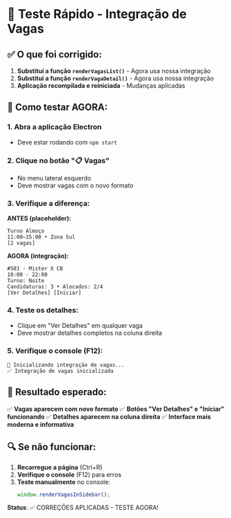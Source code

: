 # 🚀 Teste Rápido - Integração de Vagas

## ✅ O que foi corrigido:

1. **Substituí a função `renderVagasList()`** - Agora usa nossa integração
2. **Substituí a função `renderVagaDetail()`** - Agora usa nossa integração  
3. **Aplicação recompilada e reiniciada** - Mudanças aplicadas

## 🧪 Como testar AGORA:

### 1. **Abra a aplicação Electron**
- Deve estar rodando com `npm start`

### 2. **Clique no botão "📋 Vagas"**
- No menu lateral esquerdo
- Deve mostrar vagas com o novo formato

### 3. **Verifique a diferença:**

**ANTES (placeholder):**
```
Turno Almoço
11:00–15:00 • Zona Sul
[2 vagas]
```

**AGORA (integração):**
```
#501 - Mister X CB
18:00 - 22:00
Turno: Noite
Candidaturas: 3 • Alocados: 2/4
[Ver Detalhes] [Iniciar]
```

### 4. **Teste os detalhes:**
- Clique em "Ver Detalhes" em qualquer vaga
- Deve mostrar detalhes completos na coluna direita

### 5. **Verifique o console (F12):**
```
🚀 Inicializando integração de vagas...
✅ Integração de vagas inicializada
```

## 🎯 Resultado esperado:

✅ **Vagas aparecem com novo formato**
✅ **Botões "Ver Detalhes" e "Iniciar" funcionando**
✅ **Detalhes aparecem na coluna direita**
✅ **Interface mais moderna e informativa**

## 🔍 Se não funcionar:

1. **Recarregue a página** (Ctrl+R)
2. **Verifique o console** (F12) para erros
3. **Teste manualmente** no console:
   ```javascript
   window.renderVagasInSidebar();
   ```

**Status**: ✅ CORREÇÕES APLICADAS - TESTE AGORA!









